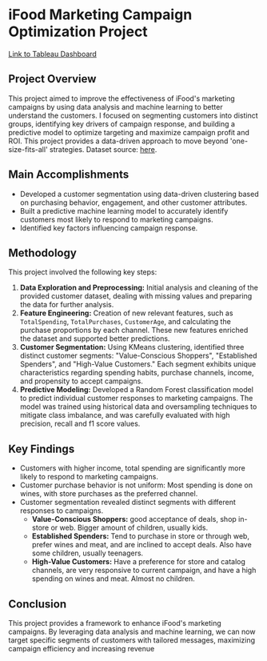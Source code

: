 # iFood Marketing Campaign Optimization Project

[Link to Tableau Dashboard](https://public.tableau.com/views/iFoodCampaignAnalysis_17343986684990/Dashboard1?:language=en-US&:sid=&:redirect=auth&:display_count=n&:origin=viz_share_link)

## Project Overview

This project aimed to improve the effectiveness of iFood's marketing campaigns by using data analysis and machine learning to better understand the customers. I focused on segmenting customers into distinct groups, identifying key drivers of campaign response, and building a predictive model to optimize targeting and maximize campaign profit and ROI. This project provides a data-driven approach to move beyond 'one-size-fits-all' strategies. Dataset source: [here](https://www.kaggle.com/datasets/rodsaldanha/arketing-campaign/data).

## Main Accomplishments

*   Developed a customer segmentation using data-driven clustering based on purchasing behavior, engagement, and other customer attributes.
*   Built a predictive machine learning model to accurately identify customers most likely to respond to marketing campaigns.
*   Identified key factors influencing campaign response.

## Methodology

This project involved the following key steps:

1.  **Data Exploration and Preprocessing:** Initial analysis and cleaning of the provided customer dataset, dealing with missing values and preparing the data for further analysis.
2.  **Feature Engineering:** Creation of new relevant features, such as `TotalSpending`, `TotalPurchases`, `CustomerAge`, and calculating the purchase proportions by each channel. These new features enriched the dataset and supported better predictions.
3.  **Customer Segmentation:** Using KMeans clustering, identified three distinct customer segments: "Value-Conscious Shoppers", "Established Spenders", and "High-Value Customers." Each segment exhibits unique characteristics regarding spending habits, purchase channels, income, and propensity to accept campaigns.
4.  **Predictive Modeling:** Developed a Random Forest classification model to predict individual customer responses to marketing campaigns. The model was trained using historical data and oversampling techniques to mitigate class imbalance, and was carefully evaluated with high precision, recall and f1 score values.

## Key Findings

*   Customers with higher income, total spending are significantly more likely to respond to marketing campaigns.
*   Customer purchase behavior is not uniform: Most spending is done on wines, with store purchases as the preferred channel.
*   Customer segmentation revealed distinct segments with different responses to campaigns.
    *   **Value-Conscious Shoppers:** good acceptance of deals, shop in-store or web. Bigger amount of children, usually kids.
    *   **Established Spenders:** Tend to purchase in store or through web, prefer wines and meat, and are inclined to accept deals. Also have some children, usually teenagers.
    *    **High-Value Customers:** Have a preference for store and catalog channels, are very responsive to current campaign, and have a high spending on wines and meat. Almost no children.

## Conclusion

This project provides a framework to enhance iFood's marketing campaigns. By leveraging data analysis and machine learning, we can now target specific segments of customers with tailored messages, maximizing campaign efficiency and increasing revenue